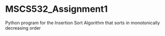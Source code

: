 # MSCS532_Assignment1
Python program for the Insertion Sort Algorithm that sorts in monotonically decreasing order
